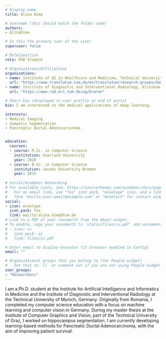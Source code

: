```yaml
---
# Display name
title: Alina Dima

# Username (this should match the folder name)
authors:
- AlinaDima

# Is this the primary user of the site?
superuser: false

# Role/position
role: PhD Student

# Organizations/Affiliations
organizations:
- name: Institute of AI in Healthcare and Medicine, Technical University of Munich
  url: "https://www.translatum.tum.de/en/translatum/research-groups/daniel-rueckert-ai-in-healthcare-and-medicine/"
- name: Institute of Diagnostic and Interventional Radiology, Klinikum rechts der Isar
  url: "https://www.rad.mri.tum.de/ag/braren" 

# Short bio (displayed in user profile at end of posts)
bio: I am interested in the medical applications of deep learning.

interests:
- Medical Imaging
- Semantic Segmentation
- Pancreatic Ductal Adenocarcinoma


education:
  courses:
  - course: M.Sc. in Computer Science 
    institution: Saarland University
    year: 2020
  - course: B.Sc. in Computer Science
    institution: Jacobs University Bremen
    year: 2015
 
# Social/Academic Networking
# For available icons, see: https://sourcethemes.com/academic/docs/page-builder/#icons
#   For an email link, use "fas" icon pack, "envelope" icon, and a link in the
#   form "mailto:your-email@example.com" or "#contact" for contact widget.
social:
- icon: envelope
  icon_pack: fas
  link: mailto:alina.dima@tum.de
# Link to a PDF of your resume/CV from the About widget.
# To enable, copy your resume/CV to `static/files/cv.pdf` and uncomment the lines below.
# - icon: cv
#   icon_pack: ai
#   link: files/cv.pdf

# Enter email to display Gravatar (if Gravatar enabled in Config)
email: ""

# Organizational groups that you belong to (for People widget)
#   Set this to `[]` or comment out if you are not using People widget.
user_groups:
- "Researchers"
---
```


I am a Ph.D. student at the Institute for Artificial Intelligence and Informatics in Medicine and the Institute of Diagnostic and Interventional Radiology at the Technical University of Munich, Germany. Originally from Romania, I completed my computer science education with a focus on machine learning and computer vision in Germany. During my master thesis at the Institute of Computer Graphics and Vision, part of the Technical University of Graz, I worked on hippocampus segmentation. I am currently developing learning-based methods for Pancreatic Ductal Adenocarcinoma, with the aim of improving patient survival.
